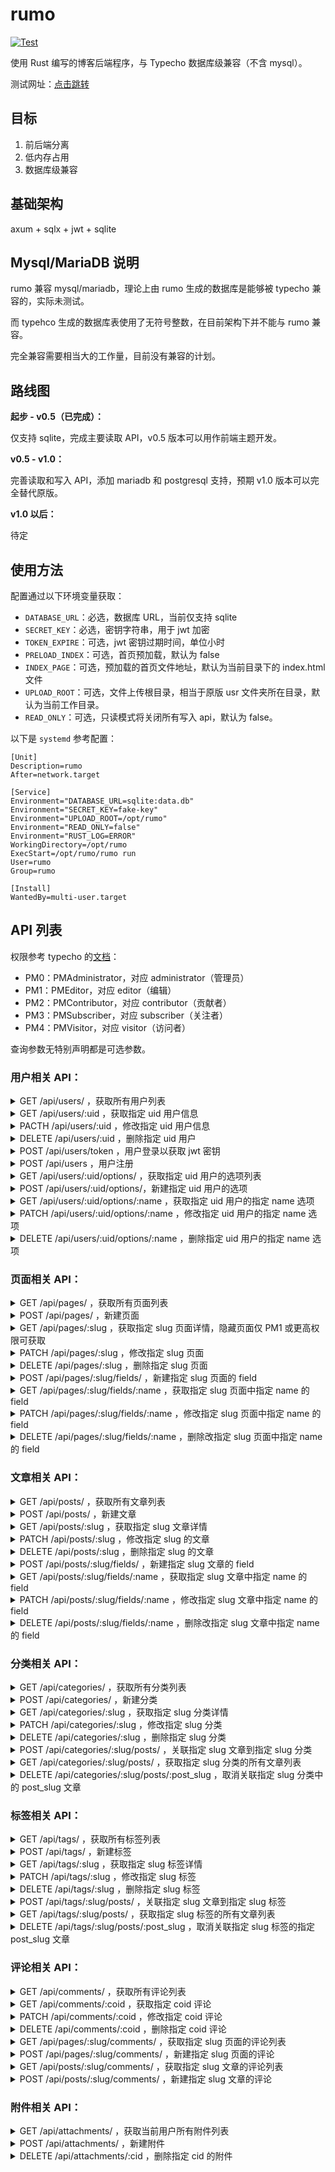 # rumo

[![Test](https://github.com/veoco/rumo/actions/workflows/test.yml/badge.svg)](https://github.com/veoco/rumo/actions/workflows/test.yml)

使用 Rust 编写的博客后端程序，与 Typecho 数据库级兼容（不含 mysql）。

测试网址：[点击跳转](https://rumo.cf)

## 目标

1. 前后端分离
2. 低内存占用
3. 数据库级兼容

## 基础架构

axum + sqlx + jwt + sqlite

## Mysql/MariaDB 说明

rumo 兼容 mysql/mariadb，理论上由 rumo 生成的数据库是能够被 typecho 兼容的，实际未测试。

而 typehco 生成的数据库表使用了无符号整数，在目前架构下并不能与 rumo 兼容。

完全兼容需要相当大的工作量，目前没有兼容的计划。

## 路线图

**起步 - v0.5（已完成）：**

仅支持 sqlite，完成主要读取 API，v0.5 版本可以用作前端主题开发。

**v0.5 - v1.0：**

完善读取和写入 API，添加 mariadb 和 postgresql 支持，预期 v1.0 版本可以完全替代原版。

**v1.0 以后：**

待定

## 使用方法

配置通过以下环境变量获取：

- `DATABASE_URL`：必选，数据库 URL，当前仅支持 sqlite
- `SECRET_KEY`：必选，密钥字符串，用于 jwt 加密
- `TOKEN_EXPIRE`：可选，jwt 密钥过期时间，单位小时
- `PRELOAD_INDEX`：可选，首页预加载，默认为 false
- `INDEX_PAGE`：可选，预加载的首页文件地址，默认为当前目录下的 index.html 文件
- `UPLOAD_ROOT`：可选，文件上传根目录，相当于原版 usr 文件夹所在目录，默认为当前工作目录。
- `READ_ONLY`：可选，只读模式将关闭所有写入 api，默认为 false。

以下是 `systemd` 参考配置：

```
[Unit]
Description=rumo
After=network.target

[Service]
Environment="DATABASE_URL=sqlite:data.db"
Environment="SECRET_KEY=fake-key"
Environment="UPLOAD_ROOT=/opt/rumo"
Environment="READ_ONLY=false"
Environment="RUST_LOG=ERROR"
WorkingDirectory=/opt/rumo
ExecStart=/opt/rumo/rumo run
User=rumo
Group=rumo

[Install]
WantedBy=multi-user.target
```

## API 列表

权限参考 typecho 的[文档](http://docs.typecho.org/develop/acl)：
 - PM0：PMAdministrator，对应 administrator（管理员）
 - PM1：PMEditor，对应 editor（编辑）
 - PM2：PMContributor，对应 contributor（贡献者）
 - PM3：PMSubscriber，对应 subscriber（关注者）
 - PM4：PMVisitor，对应 visitor（访问者）

查询参数无特别声明都是可选参数。

### 用户相关 API：
<details>
<summary>GET /api/users/ ，获取所有用户列表</summary>
  
 1. 权限要求：
    - PM4：禁止
    - PM3：禁止
    - PM2：禁止
    - PM1：禁止
    - PM0：允许

  2. 路径参数：
     - 无

  3. 查询参数：
     - page：i32，>= 1
     - page_size：i32，>= 1
     - order_by：String，1 <= 长度 <= 13
</details>

<details>
<summary>GET /api/users/:uid ，获取指定 uid 用户信息</summary>
  
 1. 权限要求：
    - PM4：禁止
    - PM3：允许，仅当 uid 与登录用户相同
    - PM2：允许，仅当 uid 与登录用户相同
    - PM1：允许，仅当 uid 与登录用户相同
    - PM0：允许

  2. 路径参数：
     - uid：i32

  3. 查询参数：
     - 无
</details>

<details>
<summary>PACTH /api/users/:uid ，修改指定 uid 用户信息</summary>
  
 1. 权限要求：
    - PM4：禁止
    - PM3：允许，仅当 uid 与登录用户相同，禁止修改用户组
    - PM2：允许，仅当 uid 与登录用户相同，禁止修改用户组
    - PM1：允许，仅当 uid 与登录用户相同，禁止修改用户组
    - PM0：允许

  2. 路径参数：
     - uid：i32

  3. 查询参数：
     - 无

  4. 提交表单：
     - name：String，1 <= 长度 <= 32
     - screenName：String，1 <= 长度 <= 32
     - mail：String，邮箱格式
     - password：Option<String>，可选，1 <= 长度 <= 150，非空时仅更新 password
     - url：String，url 格式
     - group：String，6 <= 长度 <= 13
</details>

<details>
<summary>DELETE /api/users/:uid ，删除指定 uid 用户</summary>
  
 1. 权限要求：
    - PM4：禁止
    - PM3：禁止
    - PM2：禁止
    - PM1：禁止
    - PM0：允许

  2. 路径参数：
     - uid：i32

  3. 查询参数：
     - 无

  4. 提交表单：
     - 无
</details>

<details>
<summary>POST /api/users/token ，用户登录以获取 jwt 密钥</summary>
  
 1. 权限要求：
    - PM4：允许
    - PM3：允许
    - PM2：允许
    - PM1：允许
    - PM0：允许

  2. 路径参数：
     - 无

  3. 查询参数：
     - 无
  
  4. 提交表单：
     - mail：String，邮箱格式
     - password：String，长度 <= 150
</details>

<details>
<summary>POST /api/users ，用户注册</summary>
  
 1. 权限要求：
    - PM4：允许
    - PM3：允许
    - PM2：允许
    - PM1：允许
    - PM0：允许

  2. 路径参数：
     - 无

  3. 查询参数：
     - 无
  
  4. 提交表单：
     - name：String，1 <= 长度 <= 32
     - mail：String，邮箱格式
     - password：String，1 <= 长度 <= 150
     - url：String，url 格式
</details>

<details>
<summary>GET /api/users/:uid/options/ ，获取指定 uid 用户的选项列表</summary>
  
 1. 权限要求：
    - PM4：禁止
    - PM3：允许，仅当 uid 与登录用户相同
    - PM2：允许，仅当 uid 与登录用户相同
    - PM1：允许，仅当 uid 与登录用户相同
    - PM0：允许

  2. 路径参数：
     - uid: i32

  3. 查询参数：
     - 无
</details>

<details>
<summary>POST /api/users/:uid/options/，新建指定 uid 用户的选项</summary>
  
 1. 权限要求：
    - PM4：禁止
    - PM3：允许，仅当 uid 与登录用户相同
    - PM2：允许，仅当 uid 与登录用户相同
    - PM1：允许，仅当 uid 与登录用户相同
    - PM0：允许

  2. 路径参数：
     - uid: i32

  3. 查询参数：
     - 无
  
  4. 提交表单：
     - name：String，1 <= 长度 <= 32
     - value：String
</details>

<details>
<summary>GET /api/users/:uid/options/:name ，获取指定 uid 用户的指定 name 选项</summary>
  
 1. 权限要求：
    - PM4：禁止
    - PM3：允许，仅当 uid 与登录用户相同
    - PM2：允许，仅当 uid 与登录用户相同
    - PM1：允许，仅当 uid 与登录用户相同
    - PM0：允许

  2. 路径参数：
     - uid: i32
     - name: String

  3. 查询参数：
     - 无
</details>

<details>
<summary>PATCH /api/users/:uid/options/:name ，修改指定 uid 用户的指定 name 选项</summary>
  
 1. 权限要求：
    - PM4：禁止
    - PM3：允许，仅当 uid 与登录用户相同
    - PM2：允许，仅当 uid 与登录用户相同
    - PM1：允许，仅当 uid 与登录用户相同
    - PM0：允许

  2. 路径参数：
     - uid: i32
     - name: String

  3. 查询参数：
     - 无

  4. 提交表单：
     - value：String
</details>

<details>
<summary>DELETE /api/users/:uid/options/:name ，删除指定 uid 用户的指定 name 选项</summary>
  
 1. 权限要求：
    - PM4：禁止
    - PM3：允许，仅当 uid 与登录用户相同
    - PM2：允许，仅当 uid 与登录用户相同
    - PM1：允许，仅当 uid 与登录用户相同
    - PM0：允许

  2. 路径参数：
     - uid: i32
     - name: String

  3. 查询参数：
     - 无

  4. 提交表单：
     - 无
</details>

### 页面相关 API：
<details>
<summary>GET /api/pages/ ，获取所有页面列表</summary>

 1. 权限要求：
    - PM4：允许
    - PM3：允许
    - PM2：允许
    - PM1：允许
    - PM0：允许

  2. 路径参数：
     - 无

  3. 查询参数：
     - page：i32，>= 1
     - page_size：i32，>= 1
     - order_by：String，1 <= 长度 <= 13
     - private：Option<bool>，启用查询所有类型页面，默认 false，仅 PM1 或更高权限可用
</details>

<details>
<summary>POST /api/pages/ ，新建页面</summary>
  
 1. 权限要求：
    - PM4：禁止
    - PM3：禁止
    - PM2：禁止
    - PM1：允许
    - PM0：允许

  2. 路径参数：
     - 无

  3. 查询参数：
     - 无

  4. 提交表单：
     - title：String，1 <= 长度 <= 150
     - slug：String，1 <= 长度 <= 150
     - created：i32，unix 时间戳，精确到秒
     - text：String
     - template：Option<String>，1 <= 长度 <= 16
     - publish：Option<bool>，默认 true
     - allowComment：Option<bool>，默认 true
     - allowPing：Option<bool>，默认 true
     - allowFeed：Option<bool>，默认 true
</details>

<details>
<summary>GET /api/pages/:slug ，获取指定 slug 页面详情，隐藏页面仅 PM1 或更高权限可获取</summary>
  
 1. 权限要求：
    - PM4：允许
    - PM3：允许
    - PM2：允许
    - PM1：允许
    - PM0：允许

  2. 路径参数：
     - slug：String

  3. 查询参数：
     - 无
</details>

<details>
<summary>PATCH /api/pages/:slug ，修改指定 slug 页面</summary>
  
 1. 权限要求：
    - PM4：禁止
    - PM3：禁止
    - PM2：禁止
    - PM1：允许
    - PM0：允许

  2. 路径参数：
     - slug：String

  3. 查询参数：
     - 无

  4. 提交表单：
     - title：String，1 <= 长度 <= 150
     - slug：String，1 <= 长度 <= 150
     - created：i32，unix 时间戳，精确到秒
     - text：String
     - template：Option<String>，1 <= 长度 <= 16
     - publish：Option<bool>，默认 true
     - allowComment：Option<bool>，默认 true
     - allowPing：Option<bool>，默认 true
     - allowFeed：Option<bool>，默认 true
</details>

<details>
<summary>DELETE /api/pages/:slug ，删除指定 slug 页面</summary>
  
 1. 权限要求：
    - PM4：禁止
    - PM3：禁止
    - PM2：禁止
    - PM1：允许
    - PM0：允许

  2. 路径参数：
     - slug：String

  3. 查询参数：
     - 无
</details>

<details>
<summary>POST /api/pages/:slug/fields/ ，新建指定 slug 页面的 field</summary>
  
 1. 权限要求：
    - PM4：禁止
    - PM3：禁止
    - PM2：禁止
    - PM1：允许
    - PM0：允许

  2. 路径参数：
     - slug：String

  3. 查询参数：
     - 无

  4. 提交表单：
     - name：String，1 <= 长度 <= 150
     - type：String，1 <= 长度 <= 8
     - str_value：Option<String>，仅当 type 为 str 时有效
     - int_value：Option<i32>，仅当 type 为 int 时有效
     - float_value：Option<f32>，仅当 type 为 float 时有效
</details>

<details>
<summary>GET /api/pages/:slug/fields/:name ，获取指定 slug 页面中指定 name 的 field</summary>
  
 1. 权限要求：
    - PM4：允许
    - PM3：允许
    - PM2：允许
    - PM1：允许
    - PM0：允许

  2. 路径参数：
     - slug：String
     - name：String

  3. 查询参数：
     - 无

  4. 提交表单：
     - 无
</details>

<details>
<summary>PATCH /api/pages/:slug/fields/:name ，修改指定 slug 页面中指定 name 的 field</summary>
  
 1. 权限要求：
    - PM4：禁止
    - PM3：禁止
    - PM2：禁止
    - PM1：允许
    - PM0：允许

  2. 路径参数：
     - slug：String
     - name：String

  3. 查询参数：
     - 无

  4. 提交表单：
     - name：String，1 <= 长度 <= 150
     - type：String，1 <= 长度 <= 8
     - str_value：Option<String>，仅当 type 为 str 时有效
     - int_value：Option<i32>，仅当 type 为 int 时有效
     - float_value：Option<f32>，仅当 type 为 float 时有效
</details>

<details>
<summary>DELETE /api/pages/:slug/fields/:name ，删除改指定 slug 页面中指定 name 的 field</summary>
  
 1. 权限要求：
    - PM4：禁止
    - PM3：禁止
    - PM2：禁止
    - PM1：允许
    - PM0：允许

  2. 路径参数：
     - slug：String
     - name：String

  3. 查询参数：
     - 无

  4. 提交表单：
     - 无
</details>

### 文章相关 API：
<details>
<summary>GET /api/posts/ ，获取所有文章列表</summary>
  
 1. 权限要求：
    - PM4：允许
    - PM3：允许
    - PM2：允许
    - PM1：允许
    - PM0：允许

  2. 路径参数：
     - 无

  3. 查询参数：
     - page：i32，>= 1
     - page_size：i32，>= 1
     - order_by：String，1 <= 长度 <= 13
     - private：bool，启用查询所有类型文章，仅 PM1 或更高权限可用
     - own: bool，启用查询当前用户所有文章，仅 PM3 或更高权限可用，与 private 同时使用时，两者均无效。
</details>

<details>
<summary>POST /api/posts/ ，新建文章</summary>
  
 1. 权限要求：
    - PM4：禁止
    - PM3：禁止
    - PM2：允许
    - PM1：允许
    - PM0：允许

  2. 路径参数：
     - 无

  3. 查询参数：
     - 无

  4. 提交表单：
     - title：String，1 <= 长度 <= 150
     - slug：String，1 <= 长度 <= 150
     - created：i32，unix 时间戳，精确到秒
     - text：String
     - status：String，1 <= 长度 <= 32
     - password：Option<String>，1 <= 长度 <= 32
     - allowComment：Option<bool>，默认 true
     - allowPing：Option<bool>，默认 true
     - allowFeed：Option<bool>，默认 true
</details>

<details>
<summary>GET /api/posts/:slug ，获取指定 slug 文章详情</summary>
  
 1. 权限要求：
    - PM4：允许
    - PM3：允许
    - PM2：允许
    - PM1：允许
    - PM0：允许

  2. 路径参数：
     - slug：String

  3. 查询参数：
     - password: String，1 <= 长度 <= 32
     - private：bool，启用查询所有类型文章，仅 PM1 或更高权限可用
</details>

<details>
<summary>PATCH /api/posts/:slug ，修改指定 slug 的文章</summary>
  
 1. 权限要求：
    - PM4：禁止
    - PM3：禁止
    - PM2：允许
    - PM1：允许
    - PM0：允许

  2. 路径参数：
     - slug：String

  3. 查询参数：
     - 无

  4. 提交表单：
     - title：String，1 <= 长度 <= 150
     - slug：String，1 <= 长度 <= 150
     - created：i32，unix 时间戳，精确到秒
     - text：String
     - status：String，1 <= 长度 <= 32
     - password：Option<String>，1 <= 长度 <= 32
     - allowComment：Option<bool>，默认 true
     - allowPing：Option<bool>，默认 true
     - allowFeed：Option<bool>，默认 true
</details>

<details>
<summary>DELETE /api/posts/:slug ，删除指定 slug 的文章</summary>
  
 1. 权限要求：
    - PM4：禁止
    - PM3：禁止
    - PM2：允许
    - PM1：允许
    - PM0：允许

  2. 路径参数：
     - slug：String

  3. 查询参数：
     - 无

  4. 提交表单：
     - 无
</details>

<details>
<summary>POST /api/posts/:slug/fields/ ，新建指定 slug 文章的 field</summary>
  
 1. 权限要求：
    - PM4：禁止
    - PM3：禁止
    - PM2：允许，仅当是用户是文章作者时允许
    - PM1：允许
    - PM0：允许

  2. 路径参数：
     - slug：String

  3. 查询参数：
     - 无

  4. 提交表单：
     - name：String，1 <= 长度 <= 150
     - type：String，1 <= 长度 <= 8
     - str_value：Option<String>，仅当 type 为 str 时有效
     - int_value：Option<i32>，仅当 type 为 int 时有效
     - float_value：Option<f32>，仅当 type 为 float 时有效
</details>

<details>
<summary>GET /api/posts/:slug/fields/:name ，获取指定 slug 文章中指定 name 的 field</summary>
  
 1. 权限要求：
    - PM4：允许
    - PM3：允许
    - PM2：允许
    - PM1：允许
    - PM0：允许

  2. 路径参数：
     - slug：String
     - name：String

  3. 查询参数：
     - 无

  4. 提交表单：
     - 无
</details>

<details>
<summary>PATCH /api/posts/:slug/fields/:name ，修改指定 slug 文章中指定 name 的 field</summary>
  
 1. 权限要求：
    - PM4：禁止
    - PM3：禁止
    - PM2：允许，仅当是用户是文章作者时允许
    - PM1：允许
    - PM0：允许

  2. 路径参数：
     - slug：String
     - name：String

  3. 查询参数：
     - 无

  4. 提交表单：
     - name：String，1 <= 长度 <= 150
     - type：String，1 <= 长度 <= 8
     - str_value：Option<String>，仅当 type 为 str 时有效
     - int_value：Option<i32>，仅当 type 为 int 时有效
     - float_value：Option<f32>，仅当 type 为 float 时有效
</details>

<details>
<summary>DELETE /api/posts/:slug/fields/:name ，删除改指定 slug 文章中指定 name 的 field</summary>
  
 1. 权限要求：
    - PM4：禁止
    - PM3：禁止
    - PM2：允许，仅当是用户是文章作者时允许
    - PM1：允许
    - PM0：允许

  2. 路径参数：
     - slug：String
     - name：String

  3. 查询参数：
     - 无

  4. 提交表单：
     - 无
</details>

### 分类相关 API：
<details>
<summary>GET /api/categories/ ，获取所有分类列表</summary>
  
 1. 权限要求：
    - PM4：允许
    - PM3：允许
    - PM2：允许
    - PM1：允许
    - PM0：允许

  2. 路径参数：
     - 无

  3. 查询参数：
     - page：i32，>= 1
     - page_size：i32，>= 1
     - order_by：String，1 <= 长度 <= 13
</details>

<details>
<summary>POST /api/categories/ ，新建分类</summary>
  
 1. 权限要求：
    - PM4：禁止
    - PM3：禁止
    - PM2：禁止
    - PM1：允许
    - PM0：允许

  2. 路径参数：
     - 无

  3. 查询参数：
     - 无

  4. 提交表单：
     - name：String，1 <= 长度 <= 150
     - slug：String，1 <= 长度 <= 150
     - description：Option<String>，1 <= 长度 <= 150
     - parent：Option<i32>，> 0
</details>

<details>
<summary>GET /api/categories/:slug ，获取指定 slug 分类详情</summary>
  
 1. 权限要求：
    - PM4：允许
    - PM3：允许
    - PM2：允许
    - PM1：允许
    - PM0：允许

  2. 路径参数：
     - slug：String

  3. 查询参数：
     - 无
</details>

<details>
<summary>PATCH /api/categories/:slug ，修改指定 slug 分类</summary>
  
 1. 权限要求：
    - PM4：禁止
    - PM3：禁止
    - PM2：禁止
    - PM1：允许
    - PM0：允许

  2. 路径参数：
     - slug：String

  3. 查询参数：
     - 无

  4. 提交表单：
     - name：String，1 <= 长度 <= 150
     - slug：String，1 <= 长度 <= 150
     - description：Option<String>，1 <= 长度 <= 150
     - parent：Option<i32>，> 0
</details>

<details>
<summary>DELETE /api/categories/:slug ，删除指定 slug 分类</summary>
  
 1. 权限要求：
    - PM4：禁止
    - PM3：禁止
    - PM2：禁止
    - PM1：允许
    - PM0：允许

  2. 路径参数：
     - slug：String

  3. 查询参数：
     - 无

  4. 提交表单：
     - 无
</details>

<details>
<summary>POST /api/categories/:slug/posts/ ，关联指定 slug 文章到指定 slug 分类</summary>
  
 1. 权限要求：
    - PM4：禁止
    - PM3：禁止
    - PM2：禁止
    - PM1：允许
    - PM0：允许

  2. 路径参数：
     - slug：String

  3. 查询参数：
     - page：i32，>= 1
     - page_size：i32，>= 1
     - order_by：String，1 <= 长度 <= 13
     - private：bool，启用查询所有类型文章，仅 PM1 或更高权限可用
</details>

<details>
<summary>GET /api/categories/:slug/posts/ ，获取指定 slug 分类的所有文章列表</summary>
  
 1. 权限要求：
    - PM4：允许
    - PM3：允许
    - PM2：允许
    - PM1：允许
    - PM0：允许

  2. 路径参数：
     - slug：String

  3. 查询参数：
     - 无
</details>

<details>
<summary>DELETE /api/categories/:slug/posts/:post_slug ，取消关联指定 slug 分类中的 post_slug 文章</summary>
  
 1. 权限要求：
    - PM4：禁止
    - PM3：禁止
    - PM2：禁止
    - PM1：允许
    - PM0：允许

  2. 路径参数：
     - slug：String
     - post_slug: String

  3. 查询参数：
     - 无
</details>

### 标签相关 API：
<details>
<summary>GET /api/tags/ ，获取所有标签列表</summary>
  
 1. 权限要求：
    - PM4：允许
    - PM3：允许
    - PM2：允许
    - PM1：允许
    - PM0：允许

  2. 路径参数：
     - 无

  3. 查询参数：
     - page：i32，>= 1
     - page_size：i32，>= 1
     - order_by：String，1 <= 长度 <= 13
</details>

<details>
<summary>POST /api/tags/ ，新建标签</summary>
  
 1. 权限要求：
    - PM4：禁止
    - PM3：禁止
    - PM2：禁止
    - PM1：允许
    - PM0：允许

  2. 路径参数：
     - 无

  3. 查询参数：
     - 无

  4. 提交表单：
     - name：String，1 <= 长度 <= 150
     - slug：String，1 <= 长度 <= 150
     - description：Option<String>，1 <= 长度 <= 150
     - parent：Option<i32>，> 0
</details>

<details>
<summary>GET /api/tags/:slug ，获取指定 slug 标签详情</summary>
  
 1. 权限要求：
    - PM4：允许
    - PM3：允许
    - PM2：允许
    - PM1：允许
    - PM0：允许

  2. 路径参数：
     - slug：String

  3. 查询参数：
     - 无
</details>

<details>
<summary>PATCH /api/tags/:slug ，修改指定 slug 标签</summary>
  
 1. 权限要求：
    - PM4：禁止
    - PM3：禁止
    - PM2：禁止
    - PM1：允许
    - PM0：允许

  2. 路径参数：
     - slug：String

  3. 查询参数：
     - 无

  4. 提交表单：
     - name：String，1 <= 长度 <= 150
     - slug：String，1 <= 长度 <= 150
     - description：Option<String>，1 <= 长度 <= 150
     - parent：Option<i32>，> 0
</details>

<details>
<summary>DELETE /api/tags/:slug ，删除指定 slug 标签</summary>
  
 1. 权限要求：
    - PM4：禁止
    - PM3：禁止
    - PM2：禁止
    - PM1：允许
    - PM0：允许

  2. 路径参数：
     - slug：String

  3. 查询参数：
     - 无

  4. 提交表单：
     - 无
</details>

<details>
<summary>POST /api/tags/:slug/posts/ ，关联指定 slug 文章到指定 slug 标签</summary>
  
 1. 权限要求：
    - PM4：禁止
    - PM3：禁止
    - PM2：禁止
    - PM1：允许
    - PM0：允许

  2. 路径参数：
     - slug：String

  3. 查询参数：
     - 无

  4. 提交表单：
     - slug：String，1 <= 长度 <= 150
</details>

<details>
<summary>GET /api/tags/:slug/posts/ ，获取指定 slug 标签的所有文章列表</summary>
  
 1. 权限要求：
    - PM4：允许
    - PM3：允许
    - PM2：允许
    - PM1：允许
    - PM0：允许

  2. 路径参数：
     - slug：String

  3. 查询参数：
     - page：i32，>= 1
     - page_size：i32，>= 1
     - order_by：String，1 <= 长度 <= 13
     - private：bool，启用查询所有类型文章，仅 PM1 或更高权限可用
</details>

<details>
<summary>DELETE /api/tags/:slug/posts/:post_slug ，取消关联指定 slug 标签的指定 post_slug 文章</summary>
  
 1. 权限要求：
    - PM4：禁止
    - PM3：禁止
    - PM2：禁止
    - PM1：允许
    - PM0：允许

  2. 路径参数：
     - slug：String
     - post_slug: String

  3. 查询参数：
     - 无
</details>

### 评论相关 API：
<details>
<summary>GET /api/comments/ ，获取所有评论列表</summary>
  
 1. 权限要求：
    - PM4：禁止
    - PM3：禁止
    - PM2：禁止
    - PM1：允许
    - PM0：允许

  2. 路径参数：
     - 无

  3. 查询参数：
     - page：i32，>= 1
     - page_size：i32，>= 1
     - order_by：String，1 <= 长度 <= 13
</details>

<details>
<summary>GET /api/comments/:coid ，获取指定 coid 评论</summary>
  
 1. 权限要求：
    - PM4：禁止
    - PM3：禁止
    - PM2：禁止
    - PM1：允许
    - PM0：允许

  2. 路径参数：
     - coid：i32

  3. 查询参数：
     - 无
</details>

<details>
<summary>PATCH /api/comments/:coid ，修改指定 coid 评论</summary>
  
 1. 权限要求：
    - PM4：禁止
    - PM3：禁止
    - PM2：禁止
    - PM1：允许
    - PM0：允许

  2. 路径参数：
     - coid：i32

  3. 查询参数：
     - 无
   
  4. 提交表单：
     - text：String
     - status：String，1 <= 长度 <= 16
</details>

<details>
<summary>DELETE /api/comments/:coid ，删除指定 coid 评论</summary>
  
 1. 权限要求：
    - PM4：禁止
    - PM3：禁止
    - PM2：禁止
    - PM1：允许
    - PM0：允许

  2. 路径参数：
     - coid：i32

  3. 查询参数：
     - 无
</details>

<details>
<summary>GET /api/pages/:slug/comments/ ，获取指定 slug 页面的评论列表</summary>
  
 1. 权限要求：
    - PM4：允许
    - PM3：允许
    - PM2：允许
    - PM1：允许
    - PM0：允许

  2. 路径参数：
     - 无

  3. 查询参数：
     - page：i32，>= 1
     - page_size：i32，>= 1
     - order_by：String，1 <= 长度 <= 13
     - private：bool，启用查询所有类型页面的评论，仅 PM1 或更高权限可用
</details>

<details>
<summary>POST /api/pages/:slug/comments/ ，新建指定 slug 页面的评论</summary>
  
 1. 权限要求：
    - PM4：允许
    - PM3：允许
    - PM2：允许
    - PM1：允许
    - PM0：允许

  2. 路径参数：
     - slug：String

  3. 查询参数：
     - 无

  4. 提交表单：
     - author：Option<String>，1 <= 长度 <= 150
     - mail：Option<String>，邮箱格式
     - url：Option<String>，url 格式
     - text: String
     - parent：Option<i32>，> 0
</details>

<details>
<summary>GET /api/posts/:slug/comments/ ，获取指定 slug 文章的评论列表</summary>
  
 1. 权限要求：
    - PM4：允许
    - PM3：允许
    - PM2：允许
    - PM1：允许
    - PM0：允许

  2. 路径参数：
     - 无

  3. 查询参数：
     - page：i32，>= 1
     - page_size：i32，>= 1
     - order_by：String，1 <= 长度 <= 13
     - private：bool，启用查询所有类型文章的评论，仅 PM1 或更高权限可用
</details>

<details>
<summary>POST /api/posts/:slug/comments/ ，新建指定 slug 文章的评论</summary>
  
 1. 权限要求：
    - PM4：允许
    - PM3：允许
    - PM2：允许
    - PM1：允许
    - PM0：允许

  2. 路径参数：
     - slug：String

  3. 查询参数：
     - 无

  4. 提交表单：
     - author：Option<String>，1 <= 长度 <= 150
     - mail：Option<String>，邮箱格式
     - url：Option<String>，url 格式
     - text: String
     - parent：Option<i32>，> 0
</details>

### 附件相关 API：
<details>
<summary>GET /api/attachments/ ，获取当前用户所有附件列表</summary>
  
 1. 权限要求：
    - PM4：禁止
    - PM3：禁止
    - PM2：允许
    - PM1：允许
    - PM0：允许

  2. 路径参数：
     - 无

  3. 查询参数：
     - page：i32，>= 1
     - page_size：i32，>= 1
     - order_by：String，1 <= 长度 <= 13
     - private：bool，启用查询所有用户附件，仅 PM1 或更高权限可用
</details>

<details>
<summary>POST /api/attachments/ ，新建附件</summary>
  
 1. 权限要求：
    - PM4：禁止
    - PM3：禁止
    - PM2：允许
    - PM1：允许
    - PM0：允许

  2. 路径参数：
     - 无

  3. 查询参数：
     - 无

  4. 提交表单：
     - file：multipart，multipart/form-data 单个文件，可用 `<input type="file" name="file">`
</details>

<details>
<summary>DELETE /api/attachments/:cid ，删除指定 cid 的附件</summary>
  
 1. 权限要求：
    - PM4：禁止
    - PM3：禁止
    - PM2：允许
    - PM1：允许
    - PM0：允许

  2. 路径参数：
     - cid：i32

  3. 查询参数：
     - 无

  4. 提交表单：
     - 无
</details>
